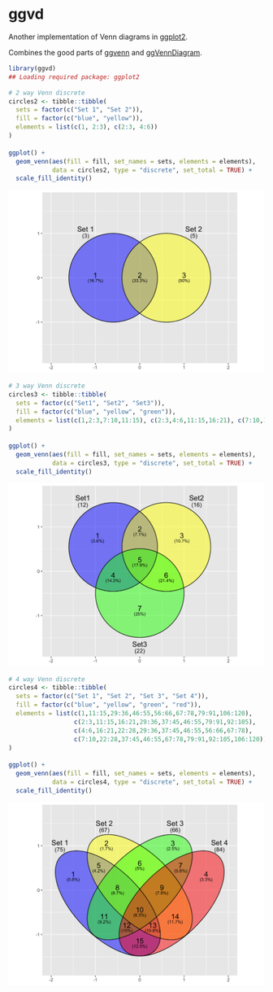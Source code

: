 
<!-- README.md is generated from README.Rmd. Please edit that file -->

# ggvd

<!-- badges: start -->
<!-- badges: end -->

Another implementation of Venn diagrams in
[ggplot2](https://github.com/tidyverse/ggplot2/).

Combines the good parts of
[ggvenn](https://github.com/yanlinlin82/ggvenn) and
[ggVennDiagram](https://github.com/gaospecial/ggVennDiagram).

``` r
library(ggvd)
## Loading required package: ggplot2
```

``` r
# 2 way Venn discrete
circles2 <- tibble::tibble(
  sets = factor(c("Set 1", "Set 2")),
  fill = factor(c("blue", "yellow")),
  elements = list(c(1, 2:3), c(2:3, 4:6))
)

ggplot() +
  geom_venn(aes(fill = fill, set_names = sets, elements = elements),
            data = circles2, type = "discrete", set_total = TRUE) +
  scale_fill_identity()
```

![](figs/discrete-venn2-1.png)<!-- -->

``` r
# 3 way Venn discrete
circles3 <- tibble::tibble(
  sets = factor(c("Set1", "Set2", "Set3")),
  fill = factor(c("blue", "yellow", "green")),
  elements = list(c(1,2:3,7:10,11:15), c(2:3,4:6,11:15,16:21), c(7:10,11:15,16:21,22:28))
)

ggplot() +
  geom_venn(aes(fill = fill, set_names = sets, elements = elements),
            data = circles3, type = "discrete", set_total = TRUE) +
  scale_fill_identity()
```

![](figs/discrete-venn3-1.png)<!-- -->

``` r
# 4 way Venn discrete
circles4 <- tibble::tibble(
  sets = factor(c("Set 1", "Set 2", "Set 3", "Set 4")),
  fill = factor(c("blue", "yellow", "green", "red")),
  elements = list(c(1,11:15,29:36,46:55,56:66,67:78,79:91,106:120),
                  c(2:3,11:15,16:21,29:36,37:45,46:55,79:91,92:105),
                  c(4:6,16:21,22:28,29:36,37:45,46:55,56:66,67:78),
                  c(7:10,22:28,37:45,46:55,67:78,79:91,92:105,106:120))
)

ggplot() +
  geom_venn(aes(fill = fill, set_names = sets, elements = elements),
            data = circles4, type = "discrete", set_total = TRUE) +
  scale_fill_identity()
```

![](figs/discrete-venn4-1.png)<!-- -->
